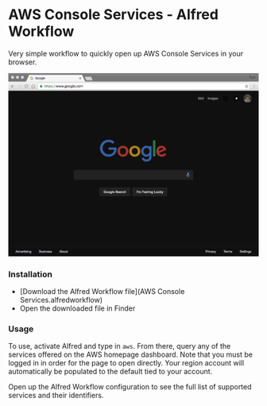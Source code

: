 # AWS Console Services - Alfred Workflow

Very simple workflow to quickly open up AWS Console Services in your browser.

![AWS Console Services - Alfred Workflow Demo](demo.gif)

### Installation
- [Download the Alfred Workflow file](AWS Console Services.alfredworkflow)
- Open the downloaded file in Finder

### Usage
To use, activate Alfred and type in `aws`. From there, query any of the services offered on the AWS homepage dashboard. Note that you must be logged in in order for the page to open directly. Your region account will automatically be populated to the default tied to your account.

Open up the Alfred Workflow configuration to see the full list of supported services and their identifiers.

